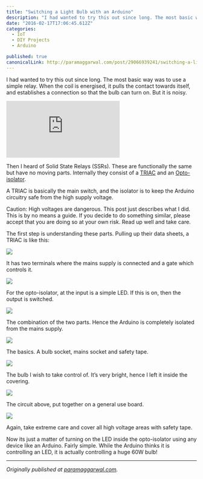 ```yaml
---
title: "Switching a Light Bulb with an Arduino"
description: "I had wanted to try this out since long. The most basic way was to use a simple relay. When the coil is energised, it pulls the contact towards itself, and establishes a connection so that the bulb…"
date: "2016-02-17T17:06:45.612Z"
categories: 
  - IoT
  - DIY Projects
  - Arduino

published: true
canonicalLink: http://paramaggarwal.com/post/29066939241/switching-a-light-bulb-with-an-arduino
---
```


I had wanted to try this out since long. The most basic way was to use a simple relay. When the coil is energised, it pulls the contact towards itself, and establishes a connection so that the bulb can turn on. But it is noisy.

<Embed src="https://player.vimeo.com/video/47259792" aspectRatio={0.563} />

Then I heard of Solid State Relays (SSRs). These are functionally the same but have no moving parts. Internally they consist of a [TRIAC](http://t.umblr.com/redirect?z=http%3A%2F%2Fen.wikipedia.org%2Fwiki%2FTRIAC&t=YTNjY2U0MmYwNGM5OWJhNmU4ZWNjOTNmZWUzZWRmNWM4MmJmYzY4MywxZjBSenNRZw%3D%3D) and an [Opto-isolator](http://t.umblr.com/redirect?z=http%3A%2F%2Fen.wikipedia.org%2Fwiki%2FOpto-isolator&t=YjNkOWZmYTdmMzk0Y2RmZTVhNjcyMmVjZWFjY2ZmNjdhMzM3M2ZjNywxZjBSenNRZw%3D%3D).

A TRIAC is basically the main switch, and the isolator is to keep the Arduino circuitry safe from the high supply voltage.

Caution: High voltages are dangerous. This post just describes what I did. This is by no means a guide. If you decide to do something similar, please accept that you are doing so at your own risk. Read up well and take care.

The first step is understanding these parts. Pulling up their data sheets, a TRIAC is like this:

![](/img/0*iSQuI0IgeTejFgJb.png)

It has two terminals where the mains supply is connected and a gate which controls it.

![](/img/0*DFULvjbiqTa_lAID.png)

For the opto-isolator, at the input is a simple LED. If this is on, then the output is switched.

![](/img/0*qS2WV__7arJg4LSm.png)

The combination of the two parts. Hence the Arduino is completely isolated from the mains supply.

![](/img/0*WSH03X0cf5fVsYNP.jpg)

The basics. A bulb socket, mains socket and safety tape.

![](/img/0*Z3hYQIVCAxXXuG2B.jpg)

The bulb I wish to take control of. It’s very bright, hence I left it inside the covering.

![](/img/0*2m79aXPvEL0otER5.jpg)

The circuit above, put together on a general use board.

![](/img/0*fdoEYwsD_vggoo9I.jpg)

Again, take extreme care and cover all high voltage areas with safety tape.

Now its just a matter of turning on the LED inside the opto-isolator using any device like an Arduino. Fairly simple. While the Arduino thinks it is controlling an LED, it is actually controlling a huge 60W bulb!

---

_Originally published at_ [_paramaggarwal.com_](http://paramaggarwal.com/post/29066939241/switching-a-light-bulb-with-an-arduino)_._
